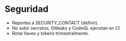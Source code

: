 # Seguridad

- Reportes a SECURITY_CONTACT (definir).
- No subir secretos; Gitleaks y CodeQL ejecutan en CI.
- Rotar llaves y tokens trimestralmente.
